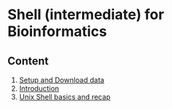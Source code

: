 # Shell (intermediate) for Bioinformatics

## Content

1. [Setup and Download data](./workshop_material/0_setup_download.md)
2. [Introduction](./workshop_material/1_introduction.md)
3. [Unix Shell basics and recap](1.UnixShellBasics/README.md)